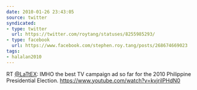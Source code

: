 ```yaml
---
date: 2010-01-26 23:43:05
source: twitter
syndicated:
- type: twitter
  url: https://twitter.com/roytang/statuses/8255985293/
- type: facebook
  url: https://www.facebook.com/stephen.roy.tang/posts/268674669023
tags:
- halalan2010
---
```


RT [@LaTtEX](https://twitter.com/LaTtEX/): IMHO the best TV campaign ad so far for the 2010 Philippine Presidential Election.  https://www.youtube.com/watch?v=kvjrilPHdN0